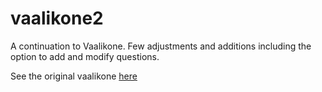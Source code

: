 # vaalikone2

A continuation to Vaalikone. Few adjustments and additions including the option to add and modify questions. 

See the original vaalikone [here](https://github.com/jobbaripojat/vaalikone) 
